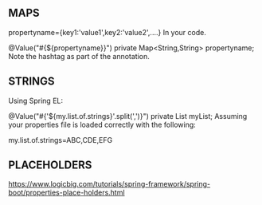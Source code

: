 
## MAPS
propertyname={key1:'value1',key2:'value2',....}
In your code.

@Value("#{${propertyname}}")  private Map<String,String> propertyname;
Note the hashtag as part of the annotation.



## STRINGS
Using Spring EL:

@Value("#{'${my.list.of.strings}'.split(',')}") 
private List<String> myList;
Assuming your properties file is loaded correctly with the following:

my.list.of.strings=ABC,CDE,EFG


## PLACEHOLDERS
https://www.logicbig.com/tutorials/spring-framework/spring-boot/properties-place-holders.html